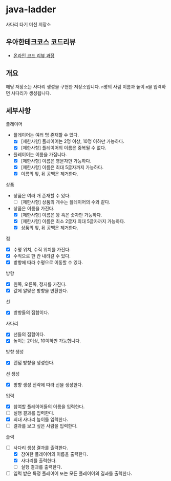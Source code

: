 # java-ladder

사다리 타기 미션 저장소

## 우아한테크코스 코드리뷰

- [온라인 코드 리뷰 과정](https://github.com/woowacourse/woowacourse-docs/blob/master/maincourse/README.md)

## 개요

해당 저장소는 사다리 생성을 구현한 저장소입니다. `n`명의 사람 이름과 높이 `m`을 입력하면 사다리가 생성됩니다.

## 세부사항

플레이어

- 플레이어는 여러 명 존재할 수 있다.
    - [x] [제한사항] 플레이어는 2명 이상, 10명 이하만 가능하다.
    - [x] [제한사항] 플레이어의 이름은 중복될 수 없다.
- 플레이어는 이름을 가집니다.
    - [x] [제한사항] 이름은 영문자만 가능하다.
    - [x] [제한사항] 이름은 최대 5글자까지 가능하다.
    - [x] 이름의 앞, 뒤 공백은 제거한다.

상품

- 상품은 여러 개 존재할 수 있다.
  - [ ] [제한사항] 상품의 개수는 플레이어의 수와 같다.
- 상품은 이름을 가진다.
  - [x] [제한사항] 이름은 꽝 혹은 숫자만 가능하다.
  - [x] [제한사항] 이름은 최소 2글자 최대 5글자까지 가능하다.
  - [x] 상품의 앞, 뒤 공백은 제거한다.

점
- [x] 수평 위치, 수직 위치를 가진다.
- [x] 수직으로 한 칸 내려갈 수 있다.
- [x] 방향에 따라 수평으로 이동할 수 있다. 

방향

- [x] 왼쪽, 오른쪽, 정지를 가진다.
- [x] 값에 알맞은 방향을 반환한다.

선

- [x] 방향들의 집합이다.

사다리

- [x] 선들의 집합이다.
- [x] 높이는 2이상, 10이하만 가능합니다.

방향 생성

- [x] 랜덤 방향을 생성한다.

선 생성

- [x] 방향 생성 전략에 따라 선을 생성한다.

입력

- [x] 참여할 플레이어들의 이름을 입력한다.
- [ ] 실행 결과를 입력한다.
- [x] 최대 사다리 높이를 입력한다.
- [ ] 결과를 보고 싶은 사람을 입력한다.

출력

- [ ] 사다리 생성 결과를 출력한다.
  - [x] 참여한 플레이어의 이름을 출력한다.
  - [x] 사다리를 출력한다.
  - [ ] 실행 결과를 출력한다.
- [ ] 입력 받은 특정 플레이어 또는 모든 플레이어의 결과를 출력한다.
